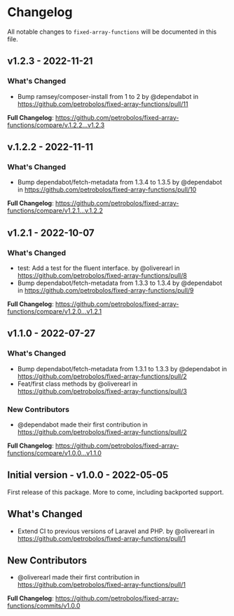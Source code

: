 # Changelog

All notable changes to `fixed-array-functions` will be documented in this file.

## v1.2.3 - 2022-11-21

### What's Changed

- Bump ramsey/composer-install from 1 to 2 by @dependabot in https://github.com/petrobolos/fixed-array-functions/pull/11

**Full Changelog**: https://github.com/petrobolos/fixed-array-functions/compare/v.1.2.2...v1.2.3

## v.1.2.2 - 2022-11-11

### What's Changed

- Bump dependabot/fetch-metadata from 1.3.4 to 1.3.5 by @dependabot in https://github.com/petrobolos/fixed-array-functions/pull/10

**Full Changelog**: https://github.com/petrobolos/fixed-array-functions/compare/v1.2.1...v.1.2.2

## v1.2.1 - 2022-10-07

### What's Changed

- test: Add a test for the fluent interface. by @oliverearl in https://github.com/petrobolos/fixed-array-functions/pull/8
- Bump dependabot/fetch-metadata from 1.3.3 to 1.3.4 by @dependabot in https://github.com/petrobolos/fixed-array-functions/pull/9

**Full Changelog**: https://github.com/petrobolos/fixed-array-functions/compare/v1.2.0...v1.2.1

## v1.1.0 - 2022-07-27

### What's Changed

- Bump dependabot/fetch-metadata from 1.3.1 to 1.3.3 by @dependabot in https://github.com/petrobolos/fixed-array-functions/pull/2
- Feat/first class methods by @oliverearl in https://github.com/petrobolos/fixed-array-functions/pull/3

### New Contributors

- @dependabot made their first contribution in https://github.com/petrobolos/fixed-array-functions/pull/2

**Full Changelog**: https://github.com/petrobolos/fixed-array-functions/compare/v1.0.0...v1.1.0

## Initial version - v1.0.0 - 2022-05-05

First release of this package. More to come, including backported support.

## What's Changed

- Extend CI to previous versions of Laravel and PHP. by @oliverearl in https://github.com/petrobolos/fixed-array-functions/pull/1

## New Contributors

- @oliverearl made their first contribution in https://github.com/petrobolos/fixed-array-functions/pull/1

**Full Changelog**: https://github.com/petrobolos/fixed-array-functions/commits/v1.0.0
